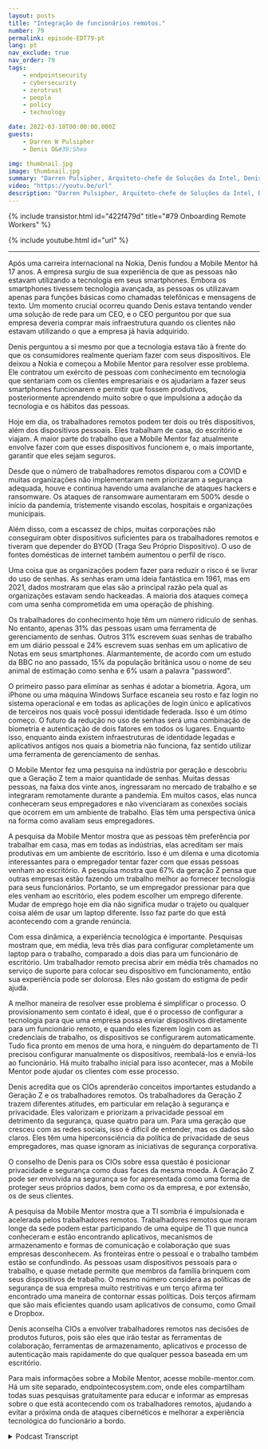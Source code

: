 ```yaml
---
layout: posts
title: "Integração de funcionários remotos."
number: 79
permalink: episode-EDT79-pt
lang: pt
nav_exclude: true
nav_order: 79
tags:
    - endpointsecurity
    - cybersecurity
    - zerotrust
    - people
    - policy
    - technology

date: 2022-03-10T00:00:00.000Z
guests:
    - Darren W Pulsipher
    - Denis O&#39;Shea

img: thumbnail.jpg
image: thumbnail.jpg
summary: "Darren Pulsipher, Arquiteto-chefe de Soluções da Intel, Denis O'Shea, fundador da Mobile Mentor, falaram sobre sua experiência, pesquisas e conselhos no processo de integração de trabalhadores remotos, especialmente os trabalhadores da Geração Z."
video: "https://youtu.be/url"
description: "Darren Pulsipher, Arquiteto-chefe de Soluções da Intel, Denis O'Shea, fundador da Mobile Mentor, falaram sobre sua experiência, pesquisas e conselhos no processo de integração de trabalhadores remotos, especialmente os trabalhadores da Geração Z."
---
```


<div>
{% include transistor.html id="422f479d" title="#79 Onboarding Remote Workers" %}

{% include youtube.html id="url" %}
</div>

---

Após uma carreira internacional na Nokia, Denis fundou a Mobile Mentor há 17 anos. A empresa surgiu de sua experiência de que as pessoas não estavam utilizando a tecnologia em seus smartphones. Embora os smartphones tivessem tecnologia avançada, as pessoas os utilizavam apenas para funções básicas como chamadas telefônicas e mensagens de texto. Um momento crucial ocorreu quando Denis estava tentando vender uma solução de rede para um CEO, e o CEO perguntou por que sua empresa deveria comprar mais infraestrutura quando os clientes não estavam utilizando o que a empresa já havia adquirido.

Denis perguntou a si mesmo por que a tecnologia estava tão à frente do que os consumidores realmente queriam fazer com seus dispositivos. Ele deixou a Nokia e começou a Mobile Mentor para resolver esse problema. Ele contratou um exército de pessoas com conhecimento em tecnologia que sentariam com os clientes empresariais e os ajudariam a fazer seus smartphones funcionarem e permitir que fossem produtivos, posteriormente aprendendo muito sobre o que impulsiona a adoção da tecnologia e os hábitos das pessoas.

Hoje em dia, os trabalhadores remotos podem ter dois ou três dispositivos, além dos dispositivos pessoais. Eles trabalham de casa, do escritório e viajam. A maior parte do trabalho que a Mobile Mentor faz atualmente envolve fazer com que esses dispositivos funcionem e, o mais importante, garantir que eles sejam seguros.

Desde que o número de trabalhadores remotos disparou com a COVID e muitas organizações não implementaram nem priorizaram a segurança adequada, houve e continua havendo uma avalanche de ataques hackers e ransomware. Os ataques de ransomware aumentaram em 500% desde o início da pandemia, tristemente visando escolas, hospitais e organizações municipais.

Além disso, com a escassez de chips, muitas corporações não conseguiram obter dispositivos suficientes para os trabalhadores remotos e tiveram que depender do BYOD (Traga Seu Próprio Dispositivo). O uso de fontes domésticas de internet também aumentou o perfil de risco.

Uma coisa que as organizações podem fazer para reduzir o risco é se livrar do uso de senhas. As senhas eram uma ideia fantástica em 1961, mas em 2021, dados mostraram que elas são a principal razão pela qual as organizações estavam sendo hackeadas. A maioria dos ataques começa com uma senha comprometida em uma operação de phishing.

Os trabalhadores do conhecimento hoje têm um número ridículo de senhas. No entanto, apenas 31% das pessoas usam uma ferramenta de gerenciamento de senhas. Outros 31% escrevem suas senhas de trabalho em um diário pessoal e 24% escrevem suas senhas em um aplicativo de Notas em seus smartphones. Alarmantemente, de acordo com um estudo da BBC no ano passado, 15% da população britânica usou o nome de seu animal de estimação como senha e 6% usam a palavra "password".

O primeiro passo para eliminar as senhas é adotar a biometria. Agora, um iPhone ou uma máquina Windows Surface escaneia seu rosto e faz login no sistema operacional e em todas as aplicações de login único e aplicativos de terceiros nos quais você possui identidade federada. Isso é um ótimo começo. O futuro da redução no uso de senhas será uma combinação de biometria e autenticação de dois fatores em todos os lugares. Enquanto isso, enquanto ainda existem infraestruturas de identidade legadas e aplicativos antigos nos quais a biometria não funciona, faz sentido utilizar uma ferramenta de gerenciamento de senhas.

O Mobile Mentor fez uma pesquisa na indústria por geração e descobriu que a Geração Z tem a maior quantidade de senhas. Muitas dessas pessoas, na faixa dos vinte anos, ingressaram no mercado de trabalho e se integraram remotamente durante a pandemia. Em muitos casos, elas nunca conheceram seus empregadores e não vivenciaram as conexões sociais que ocorrem em um ambiente de trabalho. Elas têm uma perspectiva única na forma como avaliam seus empregadores.

A pesquisa da Mobile Mentor mostra que as pessoas têm preferência por trabalhar em casa, mas em todas as indústrias, elas acreditam ser mais produtivas em um ambiente de escritório. Isso é um dilema e uma dicotomia interessantes para o empregador tentar fazer com que essas pessoas venham ao escritório. A pesquisa mostra que 67% da geração Z pensa que outras empresas estão fazendo um trabalho melhor ao fornecer tecnologia para seus funcionários. Portanto, se um empregador pressionar para que eles venham ao escritório, eles podem escolher um emprego diferente. Mudar de emprego hoje em dia não significa mudar o trajeto ou qualquer coisa além de usar um laptop diferente. Isso faz parte do que está acontecendo com a grande renúncia.

Com essa dinâmica, a experiência tecnológica é importante. Pesquisas mostram que, em média, leva três dias para configurar completamente um laptop para o trabalho, comparado a dois dias para um funcionário de escritório. Um trabalhador remoto precisa abrir em média três chamados no serviço de suporte para colocar seu dispositivo em funcionamento, então sua experiência pode ser dolorosa. Eles não gostam do estigma de pedir ajuda.

A melhor maneira de resolver esse problema é simplificar o processo. O provisionamento sem contato é ideal, que é o processo de configurar a tecnologia para que uma empresa possa enviar dispositivos diretamente para um funcionário remoto, e quando eles fizerem login com as credenciais de trabalho, os dispositivos se configurarem automaticamente. Tudo fica pronto em menos de uma hora, e ninguém do departamento de TI precisou configurar manualmente os dispositivos, reembalá-los e enviá-los ao funcionário. Há muito trabalho inicial para isso acontecer, mas a Mobile Mentor pode ajudar os clientes com esse processo.

Denis acredita que os CIOs aprenderão conceitos importantes estudando a Geração Z e os trabalhadores remotos. Os trabalhadores da Geração Z trazem diferentes atitudes, em particular em relação à segurança e privacidade. Eles valorizam e priorizam a privacidade pessoal em detrimento da segurança, quase quatro para um. Para uma geração que cresceu com as redes sociais, isso é difícil de entender, mas os dados são claros. Eles têm uma hiperconsciência da política de privacidade de seus empregadores, mas quase ignoram as iniciativas de segurança corporativa.

O conselho de Denis para os CIOs sobre essa questão é posicionar privacidade e segurança como duas faces da mesma moeda. A Geração Z pode ser envolvida na segurança se for apresentada como uma forma de proteger seus próprios dados, bem como os da empresa, e por extensão, os de seus clientes.

A pesquisa da Mobile Mentor mostra que a TI sombria é impulsionada e acelerada pelos trabalhadores remotos. Trabalhadores remotos que moram longe da sede podem estar participando de uma equipe de TI que nunca conheceram e estão encontrando aplicativos, mecanismos de armazenamento e formas de comunicação e colaboração que suas empresas desconhecem. As fronteiras entre o pessoal e o trabalho também estão se confundindo. As pessoas usam dispositivos pessoais para o trabalho, e quase metade permite que membros da família brinquem com seus dispositivos de trabalho. O mesmo número considera as políticas de segurança de sua empresa muito restritivas e um terço afirma ter encontrado uma maneira de contornar essas políticas. Dois terços afirmam que são mais eficientes quando usam aplicativos de consumo, como Gmail e Dropbox.

Denis aconselha CIOs a envolver trabalhadores remotos nas decisões de produtos futuros, pois são eles que irão testar as ferramentas de colaboração, ferramentas de armazenamento, aplicativos e processo de autenticação mais rapidamente do que qualquer pessoa baseada em um escritório.

Para mais informações sobre a Mobile Mentor, acesse mobile-mentor.com. Há um site separado, endpointecosystem.com, onde eles compartilham todas suas pesquisas gratuitamente para educar e informar as empresas sobre o que está acontecendo com os trabalhadores remotos, ajudando a evitar a próxima onda de ataques cibernéticos e melhorar a experiência tecnológica do funcionário a bordo.



<details>
<summary> Podcast Transcript </summary>

<p></p>

</details>
